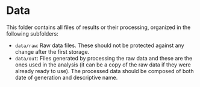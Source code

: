 # Data

This folder contains all files of results or their processing, organized in the following subfolders:

+ `data/raw`: Raw data files. These should not be protected against any change after the first storage.
+ `data/out`: Files generated by processing the raw data and these are the ones used in the analysis (it can be a copy of the raw data if they were already ready to use). The processed data should be composed of both date of generation and descriptive name.